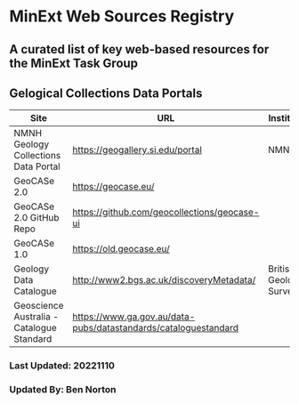 # MinExt Web Sources Registry
## A curated list of key web-based resources for the MinExt Task Group

## Gelogical Collections Data Portals
| Site | URL | Institution | 
| -- | -- | -- |
| NMNH Geology Collections Data Portal | https://geogallery.si.edu/portal | NMNH | 
| GeoCASe 2.0 | https://geocase.eu/ | |
| GeoCASe 2.0 GitHub Repo | https://github.com/geocollections/geocase-ui | |
| GeoCASe 1.0 | https://old.geocase.eu/ | |
| Geology Data Catalogue | http://www2.bgs.ac.uk/discoveryMetadata/ | British Geological Survey | 
| Geoscience Australia - Catalogue Standard | https://www.ga.gov.au/data-pubs/datastandards/cataloguestandard | |


### Last Updated: 20221110
### Updated By: Ben Norton